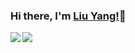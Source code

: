 ### Hi there, I'm [Liu Yang!](https://webliuyang.com/)👋

<img align="left" src="https://github-readme-stats.vercel.app/api?username=web-liuyang&show_icons=true" />

<img align="left" src="https://github-readme-stats.vercel.app/api/top-langs/?username=web-liuyang" />

